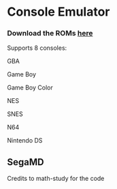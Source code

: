 # Console Emulator

### Download the ROMs [here](https://github.com/JWsley/Roms)

Supports 8 consoles:

GBA

Game Boy

Game Boy Color

NES

SNES

N64

Nintendo DS

SegaMD
--------------

Credits to math-study for the code
